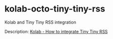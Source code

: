 kolab-octo-tiny-tiny-rss
========================

Kolab and Tiny Tiny RSS integration

Description: [Kolab - How to integrate Tiny Tiny RSS](http://blog.sleeplessbeastie.eu/2013/06/28/kolab-how-to-integrate-tiny-tiny-rss/)
